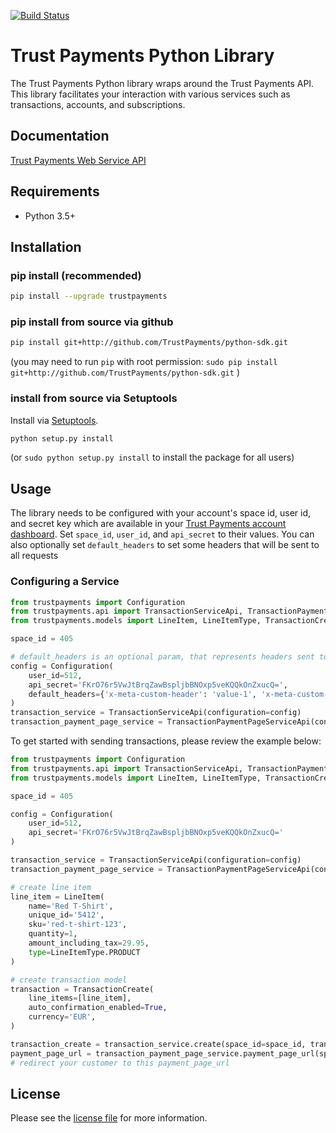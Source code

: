 [![Build Status](https://travis-ci.org/TrustPayments/python-sdk.svg?branch=master)](https://travis-ci.org/TrustPayments/python-sdk)

# Trust Payments Python Library

The Trust Payments Python library wraps around the Trust Payments API. This library facilitates your interaction with various services such as transactions, accounts, and subscriptions.

## Documentation

[Trust Payments Web Service API](https://ep.trustpayments.com/doc/api/web-service)

## Requirements

- Python 3.5+

## Installation

### pip install (recommended)
```sh
pip install --upgrade trustpayments
```

### pip install from source via github

```sh
pip install git+http://github.com/TrustPayments/python-sdk.git
```
(you may need to run `pip` with root permission: `sudo pip install git+http://github.com/TrustPayments/python-sdk.git` )

### install from source via Setuptools

Install via [Setuptools](http://pypi.python.org/pypi/setuptools).

```sh
python setup.py install
```
(or `sudo python setup.py install` to install the package for all users)

## Usage
The library needs to be configured with your account's space id, user id, and secret key which are available in your [Trust Payments
account dashboard](https://ep.trustpayments.com/account/select). Set `space_id`, `user_id`, and `api_secret` to their values.
You can also optionally set `default_headers` to set some headers that will be sent to all requests

### Configuring a Service

```python
from trustpayments import Configuration
from trustpayments.api import TransactionServiceApi, TransactionPaymentPageServiceApi
from trustpayments.models import LineItem, LineItemType, TransactionCreate

space_id = 405

# default_headers is an optional param, that represents headers sent to all requests
config = Configuration(
    user_id=512,
    api_secret='FKrO76r5VwJtBrqZawBspljbBNOxp5veKQQkOnZxucQ=',
    default_headers={'x-meta-custom-header': 'value-1', 'x-meta-custom-header-2': 'value-2'}
)
transaction_service = TransactionServiceApi(configuration=config)
transaction_payment_page_service = TransactionPaymentPageServiceApi(configuration=config)

```

To get started with sending transactions, please review the example below:

```python
from trustpayments import Configuration
from trustpayments.api import TransactionServiceApi, TransactionPaymentPageServiceApi
from trustpayments.models import LineItem, LineItemType, TransactionCreate

space_id = 405

config = Configuration(
    user_id=512,
    api_secret='FKrO76r5VwJtBrqZawBspljbBNOxp5veKQQkOnZxucQ='
)

transaction_service = TransactionServiceApi(configuration=config)
transaction_payment_page_service = TransactionPaymentPageServiceApi(configuration=config)

# create line item
line_item = LineItem(
    name='Red T-Shirt',
    unique_id='5412',
    sku='red-t-shirt-123',
    quantity=1,
    amount_including_tax=29.95,
    type=LineItemType.PRODUCT
)

# create transaction model
transaction = TransactionCreate(
    line_items=[line_item],
    auto_confirmation_enabled=True,
    currency='EUR',
)

transaction_create = transaction_service.create(space_id=space_id, transaction=transaction)
payment_page_url = transaction_payment_page_service.payment_page_url(space_id=space_id, id=transaction_create.id)
# redirect your customer to this payment_page_url
```


## License

Please see the [license file](https://github.com/TrustPayments/python-sdk/blob/master/LICENSE) for more information.